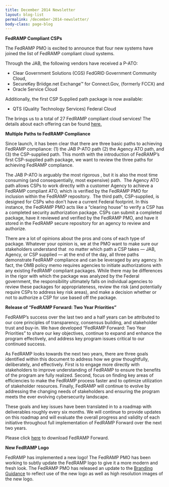 ```yaml
---
title: December 2014 Newsletter
layout: blog-list
permalink: /december-2014-newsletter/
body-class: page-blog
---
```


  **FedRAMP Compliant CSPs**


The FedRAMP PMO is excited to announce that four new systems have joined the list of FedRAMP compliant cloud systems.

Through the JAB, the following vendors have received a P-ATO:

  * Clear Government Solutions (CGS) FedGRID Government Community Cloud,
  * SecureKey Briidge.net Exchange™ for Connect.Gov, (formerly FCCX) and
  * Oracle Service Cloud

Additionally, the first CSP Supplied path package is now available:

  * QTS (Quality Technology Services) Federal Cloud

The brings us to a total of 27 FedRAMP compliant cloud services! The details about each offering can be found [here](https://www.fedramp.gov/marketplace/compliant-systems/)[.](http://cloud.cio.gov/fedramp/cloud-systems)


  **Multiple Paths to FedRAMP Compliance**


Since launch, it has been clear that there are three basic paths to achieving FedRAMP compliance: (1) the JAB P-ATO path (2) the Agency ATO path, and (3) the CSP-supplied path. This month with the introduction of FedRAMP’s first CSP-supplied path package, we want to review the three paths for achieving FedRAMP compliance.

The JAB P-ATO is arguably the most rigorous , but it is also the most time consuming (and consequentially, most expensive) path.  The Agency ATO path allows CSPs to work directly with a customer Agency to achieve a FedRAMP compliant ATO, which is verified by the FedRAMP PMO for inclusion within the FedRAMP repository.  The third path, CSP-supplied, is designed for CSPs who don't have a current Federal footprint. In this instance, the FedRAMP PMO acts like a “clearing house” to verify a CSP has a completed security authorization package. CSPs can submit a completed package, have it reviewed and verified by the FedRAMP PMO, and have it stored in the FedRAMP secure repository for an agency to review and authorize.

There are a lot of opinions about the pros and cons of each type of package. Whatever your opinion is, we at the PMO want to make sure our stakeholders understand that  no matter which path a CSP takes &#8212; JAB, Agency, or CSP supplied &#8212; at the end of the day, all three paths demonstrate FedRAMP compliance and can be leveraged by any agency. In fact, the OMB policy memo requires agencies to initiate authorizations with any existing FedRAMP compliant packages. While there may be differences in the rigor with which the package was analyzed by the Federal government, the responsibility ultimately falls on individual agencies to review these packages for appropriateness, review the risk (and potentially require CSPs to address key risk areas), and make a decision whether or not to authorize a CSP for use based off the package.


  **Release of “FedRAMP Forward: Two Year Priorities”**


FedRAMP’s success over the last two and a half years can be attributed to our core principles of transparency, consensus building, and stakeholder trust and buy-in. We have developed “FedRAMP Forward: Two Year Priorities” to share our key objectives, continue to expand and enhance the program effectively, and address key program issues critical to our continued success.

As FedRAMP looks towards the next two years, there are three goals identified within this document to address how we grow thoughtfully, deliberately, and effectively. First is to engage more directly with stakeholders to improve understanding of FedRAMP to ensure the benefits of the program are fully realized. Second, focus on finding key areas of efficiencies to make the FedRAMP process faster and to optimize utilization of stakeholder resources. Finally, FedRAMP will continue to evolve by addressing the changing needs of stakeholders and ensuring the program meets the ever evolving cybersecurity landscape.

These goals and key issues have been translated in to a roadmap with deliverables roughly every six months. We will continue to provide updates on this roadmap and will evaluate the overall progress and validity of each initiative throughout full implementation of FedRAMP Forward over the next two years.

Please click [here](https://s3.amazonaws.com/sitesusa/wp-content/uploads/sites/482/2015/03/FedRAMP-Forward-2-Year-Priorities.pdf) to download FedRAMP Forward.


  **New FedRAMP Logo**


FedRAMP has implemented a new logo! The FedRAMP PMO has been working to subtly update the FedRAMP logo to give it a more modern and fresh look. The FedRAMP PMO has released an update to the [Branding Guidance](https://s3.amazonaws.com/sitesusa/wp-content/uploads/sites/482/2015/03/FedRAMP_Branding_Guidance_12.17.14_0.pdf) to reflect use of the new logo as well as high resolution images of the new logo.
